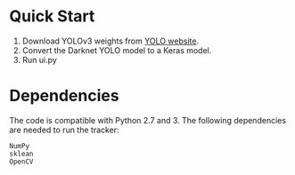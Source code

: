 # Quick Start

1. Download YOLOv3 weights from [YOLO website](http://pjreddie.com/darknet/yolo/).
2. Convert the Darknet YOLO model to a Keras model.
3. Run ui.py


# Dependencies

The code is compatible with Python 2.7 and 3. The following dependencies are needed to run the tracker:

    NumPy
    sklean
    OpenCV

